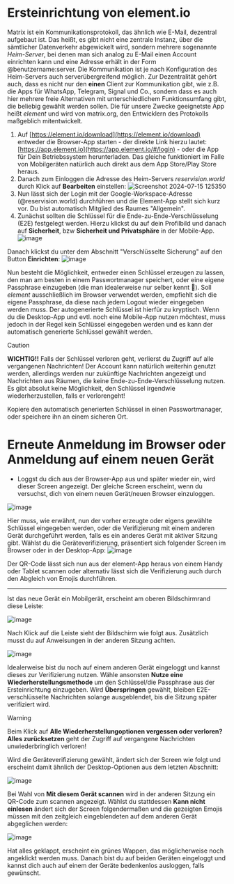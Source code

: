 # Ersteinrichtung von element.io
Matrix ist ein Kommunikationsprotokoll, das ähnlich wie E-Mail, dezentral aufgebaut ist. Das heißt, es gibt nicht eine zentrale Instanz, über die sämtlicher Datenverkehr abgewickelt wird, sondern mehrere sogenannte *Heim-Server*, bei denen man sich analog zu E-Mail einen Account einrichten kann und eine Adresse erhält in der Form @benutzername:server. Die Kommunikation ist je nach Konfiguration des Heim-Servers auch serverübergreifend möglich. Zur Dezentralität gehört auch, dass es nicht nur den **einen** Client zur Kommunikation gibt, wie z.B. die Apps für WhatsApp, Telegram, Signal und Co., sondern dass es auch hier mehrere freie Alternativen mit unterschiedlichem Funktionsumfang gibt, die beliebig gewählt werden sollen.
Die für unsere Zwecke geeignetste App heißt *element* und wird von matrix.org, den Entwicklern des Protokolls maßgeblich mitentwickelt.

1. Auf [https://element.io/download](https://element.io/download) entweder die Browser-App starten - der direkte Link hierzu lautet: [https://app.element.io](https://app.element.io/#/login) - oder die App für Dein Betriebssystem herunterladen. Das gleiche funktioniert im Falle von Mobilgeräten natürlich auch direkt aus dem App Store/Play Store heraus.
2. Danach zum Einloggen die Adresse des Heim-Servers *reservision.world* durch Klick auf **Bearbeiten** einstellen: 
![Screenshot 2024-07-15 125350](https://github.com/user-attachments/assets/c6d2913d-c589-4743-bd6b-e230419bfea3)
3. Nun lässt sich der Login mit der Google-Workspace-Adresse (@reservision.world) durchführen und die Element-App stellt sich kurz vor. Du bist automatisch Mitglied des Raumes "Allgemein".
4. Zunächst sollten die Schlüssel für die Ende-zu-Ende-Verschlüsselung (E2E) festgelegt werden. Hierzu klickst du auf dein Profilbild und danach auf **Sicherheit**, bzw **Sicherheit und Privatsphäre** in der Mobile-App.
![image](https://github.com/user-attachments/assets/6a7399bc-f847-41e7-8a28-bad8eba251ef)

Danach klickst du unter dem Abschnitt "Verschlüsselte Sicherung" auf den Button **Einrichten**:
![image](https://github.com/user-attachments/assets/4da22452-dd89-47f8-94fe-3c4b1bc3a959)

Nun besteht die Möglichkeit, entweder einen Schlüssel erzeugen zu lassen, den man am besten in einem Passwortmanager speichert, oder eine eigene Passphrase einzugeben (die man idealerweise nur selber kennt 🙂). Soll *element* ausschließlich im Browser verwendet werden, empfiehlt sich die eigene Passphrase, da diese nach jedem Logout wieder eingegeben werden muss. Der autogenerierte Schlüssel ist hierfür zu kryptisch. Wenn du die Desktop-App und evtl. noch eine Mobile-App nutzen möchtest, muss jedoch in der Regel kein Schlüssel eingegeben werden und es kann der automatisch generierte Schlüssel gewählt werden.
> [!CAUTION]
> **WICHTIG!!** Falls der Schlüssel verloren geht, verlierst du Zugriff auf alle vergangenen Nachrichten! Der Account kann natürlich weiterhin genutzt werden, allerdings werden nur zukünftige Nachrichten angezeigt und Nachrichten aus Räumen, die keine Ende-zu-Ende-Verschlüsselung nutzen. Es gibt absolut keine Möglichkeit, den Schlüssel irgendwie wiederherzustellen, falls er verlorengeht!

Kopiere den automatisch generierten Schlüssel in einen Passwortmanager, oder speichere ihn an einem sicheren Ort.


# Erneute Anmeldung im Browser oder Anmeldung auf einem neuen Gerät

- Loggst du dich aus der Browser-App aus und später wieder ein, wird dieser Screen angezeigt. Der gleiche Screen erscheint, wenn du versuchst, dich von einem neuen Gerät/neuen Browser einzuloggen.

![image](https://github.com/user-attachments/assets/86eb3823-23f4-4e4f-95fc-ed66fbd00997)

Hier muss, wie erwähnt, nun der vorher erzeugte oder eigens gewählte Schlüssel eingegeben werden, oder die Verifizierung mit einem anderen Gerät durchgeführt werden, falls es ein anderes Gerät mit aktiver Sitzung gibt. Wählst du die Geräteverifizierung, präsentiert sich folgender Screen im Browser oder in der Desktop-App:
![image](https://github.com/user-attachments/assets/51ed8f8e-8868-4e36-9370-2adeac75a230)

Der QR-Code lässt sich nun aus der element-App heraus von einem Handy oder Tablet scannen oder alternativ lässt sich die Verifizierung auch durch den Abgleich von Emojis durchführen.

---

Ist das neue Gerät ein Mobilgerät, erscheint am oberen Bildschirmrand diese Leiste:

![image](https://github.com/user-attachments/assets/0642574c-5b8a-4b04-80ad-3ca6a5954a7b)

Nach Klick auf die Leiste sieht der Bildschirm wie folgt aus. Zusätzlich musst du auf Anweisungen in der anderen Sitzung achten.

![image](https://github.com/user-attachments/assets/ffeec66e-d2fc-46a2-bb2f-a883b6cb39ca)

Idealerweise bist du noch auf einem anderen Gerät eingeloggt und kannst dieses zur Verifizierung nutzen. Wähle ansonsten **Nutze eine Wiederherstellungsmethode** um den Schlüssel/die Passphrase aus der Ersteinrichtung einzugeben. Wird **Überspringen** gewählt, bleiben E2E-verschlüsselte Nachrichten solange ausgeblendet, bis die Sitzung später verifiziert wird.
> [!WARNING]
> Beim Klick auf **Alle Wiederherstellungoptionen vergessen oder verloren? Alles zurücksetzen** geht der Zugriff auf vergangene Nachrichten unwiederbringlich verloren!

Wird die Geräteverifizierung gewählt, ändert sich der Screen wie folgt und erscheint damit ähnlich der Desktop-Optionen aus dem letzten Abschnitt:

![image](https://github.com/user-attachments/assets/96fa3826-c039-439b-a034-aa59d99b842a)

Bei Wahl von **Mit diesem Gerät scannen** wird in der anderen Sitzung ein QR-Code zum scannen angezeigt. Wählst du stattdessen **Kann nicht einlesen** ändert sich der Screen folgendermaßen und die gezeigten Emojis müssen mit den zeitgleich eingeblendeten auf dem anderen Gerät abgeglichen werden:

![image](https://github.com/user-attachments/assets/3fac3756-43cd-4372-bb7e-91c53e4471f3)

Hat alles geklappt, erscheint ein grünes Wappen, das möglicherweise noch angeklickt werden muss. Danach bist du auf beiden Geräten eingeloggt und kannst dich auch auf einem der Geräte bedenkenlos ausloggen, falls gewünscht.
